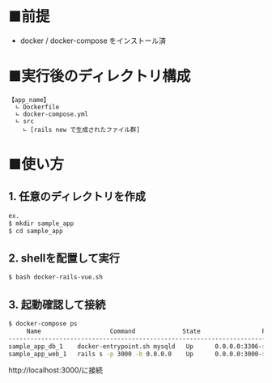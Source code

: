 # ■前提
 - docker / docker-compose をインストール済

# ■実行後のディレクトリ構成
```
【app_name】
  ∟ Dockerfile
  ∟ docker-compose.yml
  ∟ src
    ∟ [rails new で生成されたファイル群]
```

# ■使い方
## 1. 任意のディレクトリを作成

```bash
ex.
$ mkdir sample_app
$ cd sample_app
```

## 2. shellを配置して実行
```bash
$ bash docker-rails-vue.sh
```

## 3. 起動確認して接続
```bash
$ docker-compose ps
     Name                   Command             State                 Ports              
------------------------------------------------------------------------------------------
sample_app_db_1    docker-entrypoint.sh mysqld   Up      0.0.0.0:3306->3306/tcp, 33060/tcp
sample_app_web_1   rails s -p 3000 -b 0.0.0.0    Up      0.0.0.0:3000->3000/tcp
```
http://localhost:3000/に接続
